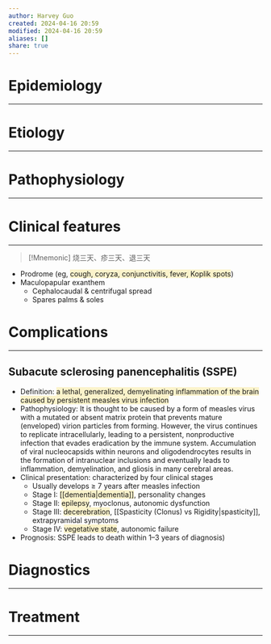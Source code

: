 ```yaml
---
author: Harvey Guo
created: 2024-04-16 20:59
modified: 2024-04-16 20:59
aliases: []
share: true
---
```

# Epidemiology
---


# Etiology
---


# Pathophysiology
---


# Clinical features
---
>[!Mnemonic] 
>烧三天、疹三天、退三天

- Prodrome (eg, <span style="background:rgba(240, 200, 0, 0.2)">cough, coryza, conjunctivitis, fever, Koplik spots</span>)
- Maculopapular exanthem
	- Cephalocaudal & centrifugal spread
	- Spares palms & soles

# Complications
---
## Subacute sclerosing panencephalitis (SSPE)
- Definition: <span style="background:rgba(240, 200, 0, 0.2)">a lethal, generalized, demyelinating inflammation of the brain caused by persistent measles virus infection</span>
- Pathophysiology: It is thought to be caused by a form of measles virus with a mutated or absent matrix protein that prevents mature (enveloped) virion particles from forming.  However, the virus continues to replicate intracellularly, leading to a persistent, nonproductive infection that evades eradication by the immune system.  Accumulation of viral nucleocapsids within neurons and oligodendrocytes results in the formation of intranuclear inclusions and eventually leads to inflammation, demyelination, and gliosis in many cerebral areas.
- Clinical presentation: characterized by four clinical stages
	- Usually develops ≥ 7 years after measles infection
	- Stage I: <span style="background:rgba(240, 200, 0, 0.2)">[[dementia|dementia]]</span>, personality changes
	- Stage II: <span style="background:rgba(240, 200, 0, 0.2)">epilepsy</span>, myoclonus, autonomic dysfunction
	- Stage III: <span style="background:rgba(240, 200, 0, 0.2)">decerebration</span>, [[Spasticity (Clonus) vs Rigidity|spasticity]], extrapyramidal symptoms
	- Stage IV: <span style="background:rgba(240, 200, 0, 0.2)">vegetative state</span>, autonomic failure
- Prognosis: SSPE leads to death within 1–3 years of diagnosis)
# Diagnostics
---


# Treatment
---


